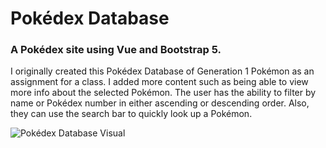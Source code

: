 # Pokédex Database
### A Pokédex site using Vue and Bootstrap 5.

I originally created this Pokédex Database of Generation 1 Pokémon as an assignment for a class. I added more content such as being able to view more info about the selected Pokémon. The user has the ability to filter by name or Pokédex number in either ascending or descending order. Also, they can use the search bar to quickly look up a Pokémon.

![Pokédex Database Visual](src/assets/pokedex.gif)
